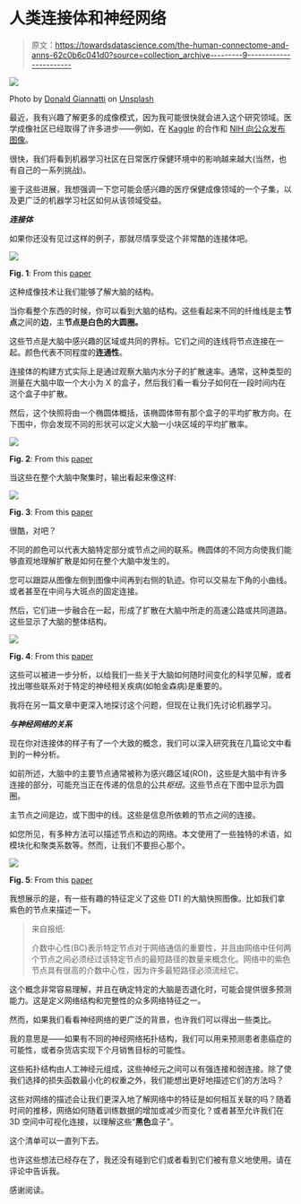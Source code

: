 # 人类连接体和神经网络

> 原文：<https://towardsdatascience.com/the-human-connectome-and-anns-62c0b6c041d0?source=collection_archive---------9----------------------->

![](img/e7cc1c4d876c3a69ab1f9c4c4f558cbc.png)

Photo by [Donald Giannatti](https://unsplash.com/photos/Wj1D-qiOseE?utm_source=unsplash&utm_medium=referral&utm_content=creditCopyText) on [Unsplash](https://unsplash.com/search/photos/neuro?utm_source=unsplash&utm_medium=referral&utm_content=creditCopyText)

最近，我有兴趣了解更多的成像模式，因为我可能很快就会进入这个研究领域。医学成像社区已经取得了许多进步——例如，在 [Kaggle](https://datasciencebowl.com/) 的合作和 [NIH 向公众发布图像](https://www.nih.gov/news-events/news-releases/nih-clinical-center-releases-dataset-32000-ct-images)。

很快，我们将看到机器学习社区在日常医疗保健环境中的影响越来越大(当然，也有自己的一系列挑战)。

鉴于这些进展，我想强调一下您可能会感兴趣的医疗保健成像领域的一个子集，以及更广泛的机器学习社区如何从该领域受益。

***连接体***

如果你还没有见过这样的例子，那就尽情享受这个非常酷的连接体吧。

![](img/78fcc93da95ae6a81804e717fabbadad.png)

**Fig. 1**: From this [paper](https://www.ncbi.nlm.nih.gov/pubmed/24123412)

这种成像技术让我们能够了解大脑的结构。

当你看整个东西的时候，你可以看到大脑的结构。这些看起来不同的纤维线是主**节点**之间的**边**，主**节点是白色的大圆圈。**

这些节点是大脑中感兴趣的区域或共同的界标。它们之间的连线将节点连接在一起。颜色代表不同程度的**连通性**。

连接体的构建方式实际上是通过观察大脑内水分子的扩散速率。通常，这种类型的测量在大脑中取一个大小为 X 的盒子，然后我们看一看分子如何在一段时间内在这个盒子中扩散。

然后，这个快照将由一个椭圆体概括，该椭圆体带有那个盒子的平均扩散方向。在下图中，你会发现不同的形状可以定义大脑一小块区域的平均扩散率。

![](img/dab079eadf9efbef0deaf9c84b86ace6.png)

**Fig. 2**: From this [paper](http://www.cs.sfu.ca/~hamarneh/ecopy/crc2015b.pdf)

当这些在整个大脑中聚集时，输出看起来像这样:

![](img/a6ac8bff374cb0589a40b6003f2d3402.png)

**Fig. 3**: From this [paper](http://www.cs.sfu.ca/~hamarneh/ecopy/crc2015b.pdf)

很酷，对吧？

不同的颜色可以代表大脑特定部分或节点之间的联系。椭圆体的不同方向使我们能够直观地理解扩散是如何在整个大脑中发生的。

您可以跟踪从图像左侧到图像中间再到右侧的轨迹。你可以交易左下角的小曲线。或者甚至在中间与大斑点的固定连接。

然后，它们进一步融合在一起，形成了扩散在大脑中所走的高速公路或共同道路。这些显示了大脑的整体结构。

![](img/97c76fdd24795df8d23fa7afb3d63bec.png)

**Fig. 4**: From this [paper](https://www.ncbi.nlm.nih.gov/pubmed/26255305)

这些可以被进一步分析，以给我们一些关于大脑如何随时间变化的科学见解，或者找出哪些联系对于特定的神经相关疾病(如帕金森病)是重要的。

我将在另一篇文章中更深入地探讨这个问题，但现在让我们先讨论机器学习。

***与神经网络的关系***

现在你对连接体的样子有了一个大致的概念，我们可以深入研究我在几篇论文中看到的一种分析。

如前所述，大脑中的主要节点通常被称为感兴趣区域(ROI)，这些是大脑中有许多连接的部分，可能充当正在传递的信息的公共*枢纽*。这些节点在下图中显示为圆圈。

主节点之间是边，或下图中的线。这些是信息所依赖的节点之间的连接。

如您所见，有多种方法可以描述节点和边的网络。本文使用了一些独特的术语，如模块化和聚类系数等。然而，让我们不要担心那个。

![](img/ce76479e8c5885c1765ed6f01111d97b.png)

**Fig. 5**: From this [paper](https://www.sciencedirect.com/science/article/pii/S0306452218304718)

我想展示的是，有一些有趣的特征定义了这些 DTI 的大脑快照图像。比如我们拿紫色的节点来描述一下。

> 来自报纸:
> 
> 介数中心性(BC)表示特定节点对于网络通信的重要性，并且由网络中任何两个节点之间必须经过该特定节点的最短路径的数量来概念化。网络中的紫色节点具有很高的介数中心性，因为许多最短路径必须流经它。

这个概念非常容易理解，并且在确定特定的大脑是否退化时，可能会提供很多预测能力。这是定义网络结构和完整性的众多网络特征之一。

然而，如果我们看看神经网络的更广泛的背景，也许我们可以得出一些类比。

我的意思是——如果有不同的神经网络拓扑结构，我们可以用来预测患者患癌症的可能性，或者杂货店实现下个月销售目标的可能性。

这些拓扑结构由人工神经元组成，这些神经元之间可以有强连接和弱连接。除了使我们选择的损失函数最小化的权重之外，我们能想出更好地描述它们的方法吗？

这些对网络的描述会让我们更深入地了解网络中的特征是如何相互关联的吗？随着时间的推移，网络如何随着训练数据的增加或减少而变化？或者甚至允许我们在 3D 空间中可视化连接，以理解这些“**黑色**盒子”。

这个清单可以一直列下去。

也许这些想法已经存在了，我还没有碰到它们或者看到它们被有意义地使用。请在评论中告诉我。

感谢阅读。